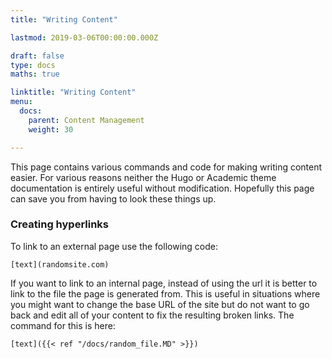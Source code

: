 ```yaml
---
title: "Writing Content"

lastmod: 2019-03-06T00:00:00.000Z

draft: false
type: docs
maths: true	

linktitle: "Writing Content"
menu:
  docs:
    parent: Content Management
    weight: 30

---
```


This page contains various commands and code for making writing content easier. For various reasons neither the Hugo or Academic theme documentation is entirely useful without modification. Hopefully this page can save you from having to look these things up. 

### Creating hyperlinks

To link to an external page use the following code:

``` [text](randomsite.com) ```

If you want to link to an internal page, instead of using the url it is better to link to the file the page is generated from. This is useful in situations where you might want to change the base URL of the site but do not want to go back and edit all of your content to fix the resulting broken links. The command for this is here:

``` [text]({{< ref "/docs/random_file.MD" >}}) ```